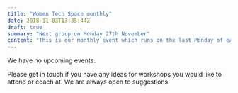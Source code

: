 ```yaml
---
title: "Women Tech Space monthly"
date: 2018-11-03T13:35:44Z
draft: true
summary: "Next group on Monday 27th November"
content: "This is our monthly event which runs on the last Monday of each month"
---
```

We have no upcoming events.

Please get in touch if you have any ideas for workshops you would like to attend or coach at. We are always open to suggestions!

